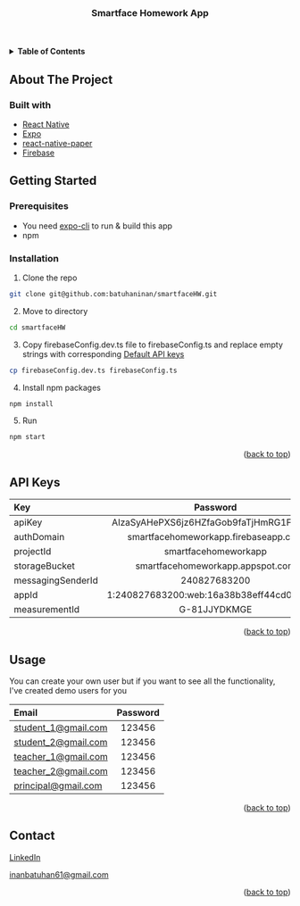 <div id="top"></div>

<br />
<div align="center">
<h3 align="center">Smartface Homework App</h3>
</div>
<br />
<br />


<details>
  <summary><b>Table of Contents</b></summary>
  <ol>
    <li>
      <a href="#about-the-project">About The Project</a>
      <ul>
        <li><a href="#built-with">Built With</a></li>
      </ul>
    </li>
    <li>
      <a href="#getting-started">Getting Started</a>
      <ul>
        <li><a href="#prerequisites">Prerequisites</a></li>
        <li><a href="#installation">Installation</a></li>
      </ul>
    </li>
    <li><a href="#default-api-keys">API Keys</a></li>
    <li><a href="#usage">Usage</a></li>
    <li><a href="#contact">Contact</a></li>
  </ol>
</details>

## About The Project
<div id="about-the-project"></div>

### Built with
<div id="built-with"></div>

* [React Native](https://reactnative.dev/)
* [Expo](https://expo.dev/)
* [react-native-paper](https://reactnativepaper.com/) 
* [Firebase](https://firebase.google.com/)



## Getting Started
<div id="getting-started"></div>


### Prerequisites
<div id="prerequisites"></div>

* You need [expo-cli](https://docs.expo.dev/get-started/installation/) to run & build this app
* npm 

### Installation
<div id="installation"></div>

1. Clone the repo
```bash
git clone git@github.com:batuhaninan/smartfaceHW.git
```

2. Move to directory
```bash
cd smartfaceHW
```

3. Copy firebaseConfig.dev.ts file to firebaseConfig.ts and replace empty strings with corresponding <a href="#default-api-keys">Default API keys</a>
```bash
cp firebaseConfig.dev.ts firebaseConfig.ts 
```

4. Install npm packages
```bash
npm install
```

5. Run
```bash
npm start
```

<p align="right">(<a href="#top">back to top</a>)</p>

## API Keys
<div id="default-api-keys"></div>

| Key               |                 Password                  |
|:------------------|:-----------------------------------------:|
| apiKey            |  AIzaSyAHePXS6jz6HZfaGob9faTjHmRG1F6dcb4  |
| authDomain        |   smartfacehomeworkapp.firebaseapp.com    | 
| projectId         |           smartfacehomeworkapp            |
| storageBucket     |     smartfacehomeworkapp.appspot.com      |
| messagingSenderId |               240827683200                |
| appId             | 1:240827683200:web:16a38b38eff44cd069f165 |
| measurementId     |               G-81JJYDKMGE                |

<p align="right">(<a href="#top">back to top</a>)</p>

## Usage
<div id="usage"></div>

You can create your own user but if you want to see all the functionality, I've created demo users for you

| Email                |     Password     |
|:---------------------|:----------------:|
 | student_1@gmail.com  |      123456      |
 | student_2@gmail.com  |      123456      | 
 | teacher_1@gmail.com  |      123456      |
 | teacher_2@gmail.com  |      123456      |
 | principal@gmail.com  |      123456      |

<p align="right">(<a href="#top">back to top</a>)</p>

## Contact
<div id="contact"></div>

[LinkedIn](https://www.linkedin.com/in/batuhaninan/)

[inanbatuhan61@gmail.com](mailto:inanbatuhan61@gmail.com)

<p align="right">(<a href="#top">back to top</a>)</p>
